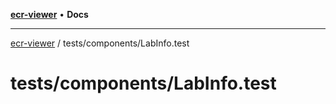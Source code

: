 [**ecr-viewer**](../../../README.md) • **Docs**

***

[ecr-viewer](../../../README.md) / tests/components/LabInfo.test

# tests/components/LabInfo.test
